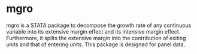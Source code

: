 # mgro
mgro is a STATA package to decompose the growth rate of any continuous variable into its extensive margin effect and its intensive margin effect. Furthermore, it splits the extensive margin into the contribution of exiting units and that of entering units. This package is designed for panel data.
